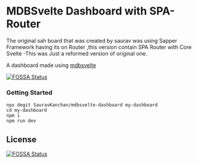#  MDBSvelte Dashboard with SPA-Router
The original sah board that was created by saurav was using Sapper Framework having its on Router  ,this version contain SPA Router with Core Svelte
-This was Just a reformed version of original one.

A dashboard made using [mdbsvelte](https://saurav.tech/mdbsvelte)

[![FOSSA Status](https://app.fossa.com/api/projects/git%2Bgithub.com%2FSauravKanchan%2Fmdbsvelte-dashboard.svg?type=shield)](https://app.fossa.com/projects/git%2Bgithub.com%2FSauravKanchan%2Fmdbsvelte-dashboard?ref=badge_shield)

### Getting Started
```shell script
npx degit SauravKanchan/mdbsvelte-dashboard my-dashboard
cd my-dashboard
npm i
npm run dev
```


## License
[![FOSSA Status](https://app.fossa.com/api/projects/git%2Bgithub.com%2FSauravKanchan%2Fmdbsvelte-dashboard.svg?type=large)](https://app.fossa.com/projects/git%2Bgithub.com%2FSauravKanchan%2Fmdbsvelte-dashboard?ref=badge_large)
